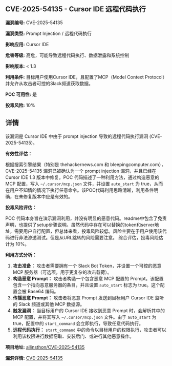 ## CVE-2025-54135 - Cursor IDE 远程代码执行

**漏洞编号:** CVE-2025-54135

**漏洞类型:** Prompt Injection / 远程代码执行

**影响应用:** Cursor IDE

**危害等级:** 高危，可能导致远程代码执行、数据泄露和系统控制

**影响版本:** < 1.3

**利用条件:** 目标用户使用Cursor IDE，且配置了MCP（Model Context Protocol）并允许从攻击者可控的Slack频道获取数据。

**POC 可用性:** 是

**投毒风险:** 10%

## 详情

该漏洞是 Cursor IDE 中由于 prompt injection 导致的远程代码执行漏洞 (CVE-2025-54135)。

**有效性评估：**

根据搜索引擎结果（特别是 thehackernews.com 和 bleepingcomputer.com），CVE-2025-54135 漏洞已被确认为一个 prompt injection 漏洞，并且已经在 Cursor IDE 1.3 版本中修复。POC 代码描述了一种利用方法，通过构造恶意的 MCP 配置，写入 `~/.cursor/mcp.json` 文件，并设置 `auto_start` 为 true，从而在用户不知情的情况下执行任意命令。该POC代码利用思路清晰，利用条件明确，在未修复版本中应是有效的。

**投毒风险评估：**

POC 代码本身旨在演示漏洞利用，并没有明显的恶意代码。readme中包含了免责声明，也提供了setup步骤说明。虽然代码中存在可以替换的token和server地址，需要用户自行配置，但总体来看，投毒风险较低。风险主要在于用户使用该代码进行非法渗透测试。但是从URL跳转的风险需要注意。
综合评估，投毒风险估计为 10%。

**利用方式分析：**

1.  **攻击准备：** 攻击者需要拥有一个 Slack Bot Token，并设置一个可控的恶意 MCP 服务器（可选项，用于更复杂的攻击载荷）。
2.  **构造恶意 Prompt：** 攻击者构造一个包含恶意 MCP 配置的 Prompt。该配置包含一个指向恶意服务器的条目，并且设置 `auto_start` 标志为 true。这个配置会被 Base64 编码。
3.  **传播恶意 Prompt：** 攻击者将恶意 Prompt 发送到目标用户 Cursor IDE 监听的 Slack 频道或其他 MCP 数据源。
4.  **触发漏洞：** 当目标用户的 Cursor IDE 接收到恶意 Prompt 时，会解析其中的 MCP 配置，并将其写入 `~/.cursor/mcp.json` 文件。由于 `auto_start` 为 true，配置中的 `start_command` 会立即执行，导致任意代码执行。
5.  **远程代码执行：** `start_command` 中的命令以目标用户的权限执行，攻击者可以利用该权限进行数据窃取、安装后门、或进行其他恶意操作。

**项目地址:** [allinsthon/CVE-2025-54135](https://github.com/allinsthon/CVE-2025-54135)

**漏洞详情:** [CVE-2025-54135](https://nvd.nist.gov/vuln/detail/CVE-2025-54135)